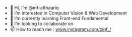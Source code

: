 - 👋 Hi, I’m @mf-atthaariq
- 👀 I’m interested in Computer Vision & Web Development
- 🌱 I’m currently learning Front-end Fundamental
- 💞️ I’m looking to collaborate on 
- 📫 How to reach me : www.instagram.com/zipf_/

<!---
mf-atthaariq/mf-atthaariq is a ✨ special ✨ repository because its `README.md` (this file) appears on your GitHub profile.
You can click the Preview link to take a look at your changes.
--->
